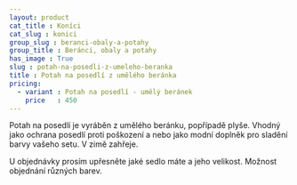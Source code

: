 ```yaml
---
layout: product
cat_title : Koníci
cat_slug : konici
group_slug : beranci-obaly-a-potahy
group_title : Beránci, obaly a potahy
has_image : True
slug : potah-na-posedli-z-umeleho-beranka
title : Potah na posedlí z umělého beránka
pricing:
  - variant : Potah na posedlí - umělý beránek
    price   : 450
---
```


Potah na posedlí je vyráběn z umělého beránku, popřípadě plyše.
Vhodný jako ochrana posedlí proti poškození a nebo jako modní doplněk pro sladění barvy vašeho setu.
V zimě zahřeje.

U objednávky prosím upřesněte jaké sedlo máte a jeho velikost.
Možnost objednání různých barev.

